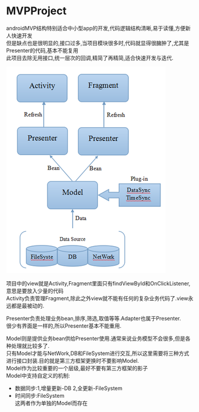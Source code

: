 # MVPProject
androidMVP结构特别适合中小型app的开发,代码逻辑结构清晰,易于读懂,方便新人快速开发<br/>
但是缺点也是很明显的,接口过多,当项目模块很多时,代码就显得很臃肿了,尤其是Presenter的代码,基本不能复用<br/>
此项目去除无用接口,统一层次的回调,精简了再精简,适合快速开发与迭代.<br/>

![](https://github.com/GeminiBalaBala/MVPProject/blob/master/mvpproject.png)

项目中的view就是Activity,Fragment里面只有findViewById和OnClickListener,意思是要放入少量的代码<br/>
Activity负责管理Fragment,除此之外view就不能有任何的复杂业务代码了.view永远都是最被动的.<br/>

Presenter负责处理业务bean,排序,筛选,取值等等.Adapter也属于Presenter.<br/>
很少有界面是一样的,所以Presenter基本不能重用.<br/>

Model则是提供业务bean供给Presenter使用.通常来说业务模型不会很多,但是各种处理就比较多了.<br/>
只有Model才能与NetWork,DB和FileSystem进行交互,所以这里需要将三种方式进行接口封装.目的就是第三方框架更换时不要影响Model.<br/>
Model作为比较重要的一个层级,最好不要有第三方框架的影子<br/>
Model中支持自定义的机制:<br/>
 * 数据同步:1,增量更新-DB 2,全更新-FileSystem<br/>
 * 时间同步:FileSystem<br/>
这两者作为单独的Model而存在

